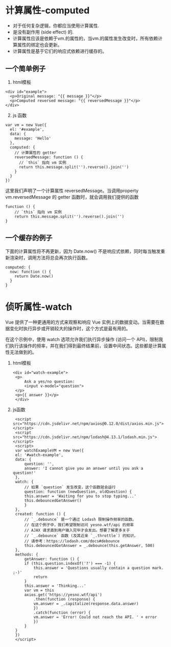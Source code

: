 # 计算属性-computed
* 对于任何复杂逻辑，你都应当使用计算属性.
* 是没有副作用 (side effect) 的.
* 计算属性应该是依赖于vm.的属性的，当vm.的属性发生改变时，所有依赖计算属性的绑定也会更新。
* 计算属性是基于它们的响应式依赖进行缓存的。

## 一个简单例子
1. html模板
```
<div id="example">
  <p>Original message: "{{ message }}"</p>
  <p>Computed reversed message: "{{ reversedMessage }}"</p>
</div>
```

2. js 函数
```
var vm = new Vue({
  el: '#example',
  data: {
    message: 'Hello'
  },
  computed: {
    // 计算属性的 getter
    reversedMessage: function () {
      // `this` 指向 vm 实例
      return this.message.split('').reverse().join('')
    }
  }
})
```

这里我们声明了一个计算属性 reversedMessage。当调用property vm.reversedMessage 的 getter 函数时，就会调用我们提供的函数 
```
function () {
    // `this` 指向 vm 实例
    return this.message.split('').reverse().join('')
}
```

## 一个缓存的例子

下面的计算属性将不再更新，因为 Date.now() 不是响应式依赖，同时每当触发重新渲染时，调用方法将总会再次执行函数。

```
computed: {
  now: function () {
    return Date.now()
  }
}
```

# 侦听属性-watch

Vue 提供了一种更通用的方式来观察和响应 Vue 实例上的数据变动。当需要在数据变化时执行异步或开销较大的操作时，这个方式是最有用的。

在这个示例中，使用 watch 选项允许我们执行异步操作 (访问一个 API)，限制我们执行该操作的频率，并在我们得到最终结果前，设置中间状态。这些都是计算属性无法做到的。

1. html模板
   ```
   <div id="watch-example">
    <p>
        Ask a yes/no question:
        <input v-model="question">
    </p>
    <p>{{ answer }}</p>
    </div>
   ```

3. js函数
   ```
    <script src="https://cdn.jsdelivr.net/npm/axios@0.12.0/dist/axios.min.js"></script>
    <script src="https://cdn.jsdelivr.net/npm/lodash@4.13.1/lodash.min.js"></script>
    <script>
    var watchExampleVM = new Vue({
    el: '#watch-example',
    data: {
        question: '',
        answer: 'I cannot give you an answer until you ask a question!'
    },
    watch: {
        // 如果 `question` 发生改变，这个函数就会运行
        question: function (newQuestion, oldQuestion) {
        this.answer = 'Waiting for you to stop typing...'
        this.debouncedGetAnswer()
        }
    },
    created: function () {
        // `_.debounce` 是一个通过 Lodash 限制操作频率的函数。
        // 在这个例子中，我们希望限制访问 yesno.wtf/api 的频率
        // AJAX 请求直到用户输入完毕才会发出。想要了解更多关于
        // `_.debounce` 函数 (及其近亲 `_.throttle`) 的知识，
        // 请参考：https://lodash.com/docs#debounce
        this.debouncedGetAnswer = _.debounce(this.getAnswer, 500)
    },
    methods: {
        getAnswer: function () {
        if (this.question.indexOf('?') === -1) {
            this.answer = 'Questions usually contain a question mark. ;-)'
            return
        }
        this.answer = 'Thinking...'
        var vm = this
        axios.get('https://yesno.wtf/api')
            .then(function (response) {
            vm.answer = _.capitalize(response.data.answer)
            })
            .catch(function (error) {
            vm.answer = 'Error! Could not reach the API. ' + error
            })
        }
    }
    })
    </script>
   ```